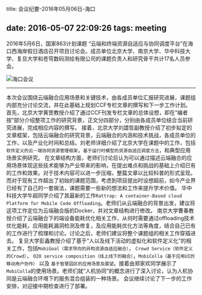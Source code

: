 title: 会议纪要-2016年05月06日-海口 

date: 2016-05-07 22:09:26
tags: meeting
---

2016年5月6日，国家863计划课题 “云端和终端资源自适应与协同调度平台”在海口西海岸假日酒店召开项目讨论会。成员单位北京大学、南京大学、华中科技大学、复旦大学和苍穹数码测绘有限公司的课题负责人和研究骨干共计17名人员参会。

![海口会议](/meeting-haikou.jpg)

<!--more-->

---

本次会议围绕云端融合应用场景和关键技术，由各成员单位汇报研究进展，课题组内部充分讨论交流，并在此基础上规划CCF专栏文章的撰写和下一步工作计划。
首先，北京大学黄罡教授介绍了通过CCF刊发专栏文章的总体设想，即在“编者按”部分介绍整项工作的研究背景，正文分四部分，分别由各成员单位结合当前研究进展，完成相应内容的撰写。
接着，北京大学刘譞哲副教授介绍了初步拟定的文章框架，包括云端融合的研究背景，云端融合的内涵和技术挑战，各成员单位的工作，以及产业化时间和总结。刘老师详细介绍了北京大学在课题中的工作，包括`软件定义的云－端协同资源管理框架`，`基于运行时模型的资源自适应调度方法`，和典型应用场景实例研究。
在文章结构方面，老师们讨论后认为可以通过描述云端融合的应用场景体现这些技术能够为产业带来的影响，在提出难点和挑战的基础上介绍已有的工作和效果。对于技术内容可以进一步压缩，整篇文章以比较科普的形式呈现。而对于现有工作超出了初始的课题范围，考虑到项目提出时设想超前，如今产业界已经有了自己的一套做法，课题需要一些新的想法和工作来提升学术价值。
华中科技大学牛超同学介绍了其最新的工作`Rattrap: A container-Based cloud Platform for Mobile Code Offloading`。老师们从云端融合的背景出发，建议将这项工作定位为云端融合版的Docker，并对文章结构进行修改。
南京大学曹春教授介绍了云端融合下的端设备能耗优化相关工作，从何时需要通过offloading技术优化能耗，应用能耗漏洞检测及修复，及应用能耗优化方法等角度，结合自己已有的工作进行了梳理和讨论。讨论之后，老师们建议将整个课题组的相关工作穿插进去。
复旦大学彭鑫教授介绍了基于“人以及线下活动的虚拟化和软件定义化”的相关工作，包括`MobiGoal（需求导向的异构资源自适应融合）`， `Crowd Service（软件定义的Crowd）`， `O2O service composition（线上线下的融合）`，`MobiColla（基于应用UI的移动用户协作）` 以及 `基于智慧园区的应用场景及展望`。接着由郑家欢同学展示了`MobiColla`的使用场景。老师们就“人机协同”的概念进行了深入讨论，认为人机协同是云端融合环境下的服务混合组装的一种场景。
会议继续讨论了下一步的工作安排，对迎接中期检查进行了部署。